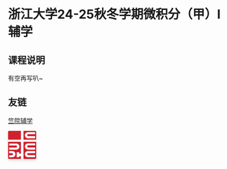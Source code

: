 # 浙江大学24-25秋冬学期微积分（甲）I辅学

## 课程说明

有空再写叭~

## 友链

[竺院辅学](https://ckc-agc.bowling233.top/)

  <style>
    /* 友链按钮容器样式 */
  .friend-link-btn {
      display: inline-block;
      cursor: pointer;
      overflow: hidden;
      position: relative;
      /* 图片宽度和高度根据实际图片调整 */
      width: 64px;
      height: 64px;
      box-shadow: 0 4px 6px rgba(0, 0, 0, 0.1);
    }

    /* 图片样式 */
    img.friend-link-img {
      width: 100%;
      height: 100%;
      transition: transform 0.3s ease-out;
    }

    /* 按钮悬停时图片的动画效果 */
  .friend-link-btn:hover img.friend-link-img {
      transform: scale(1.1);
    }

    /* 按钮点击时的样式变化 */
  .friend-link-btn:active {
      box-shadow: 0 2px 4px rgba(0, 0, 0, 0.1);
    }

    /* 遮罩层样式，用于点击区域覆盖 */
  .btn-mask {
      position: absolute;
      top: 0;
      left: 0;
      width: 100%;
      height: 100%;
      z-index: 1;
    }
  </style>


  <a href="https://ckc-agc.bowling233.top/" target="_blank">
    <div class="friend-link-btn">
      <img class="friend-link-img" src="graph/ckc.png" alt="友链按钮图片">
      <div class="btn-mask"></div>
    </div>
  </a>

